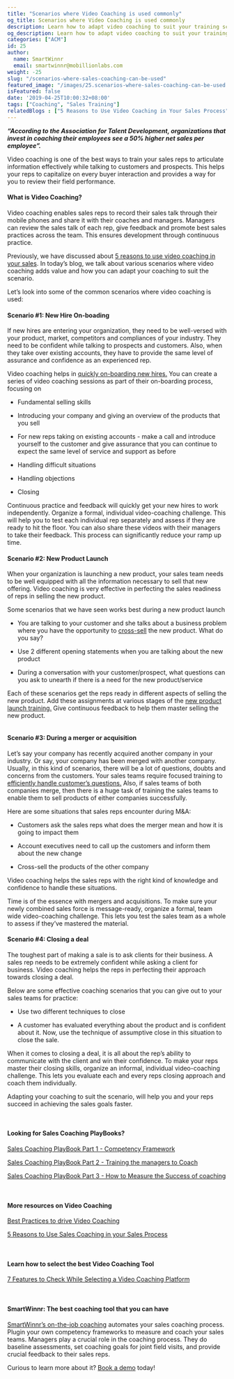 ```yaml
---
title: "Scenarios where Video Coaching is used commonly"
og_title: Scenarios where Video Coaching is used commonly
description: Learn how to adapt video coaching to suit your training scenario
og_description: Learn how to adapt video coaching to suit your training scenario
categories: ["ACM"]
id: 25
author:
  name: SmartWinnr
  email: smartwinnr@mobillionlabs.com
weight: -25
slug: "/scenarios-where-sales-coaching-can-be-used"
featured_image: "/images/25.scenarios-where-sales-coaching-can-be-used.png"
isFeatured: false
date: '2019-04-25T10:00:32+08:00'
tags: ["Coaching", "Sales Training"]
relatedBlogs : ["5 Reasons to Use Video Coaching in Your Sales Process", "Sales Coaching PlayBook Part 2 - Training the Managers to Coach", "Sales Coaching Playbook Part 3- How to Measure Success of Coaching"]
---
```


**_“According to the Association for Talent Development, organizations that invest in coaching their employees see a 50% higher net sales per employee”._**

Video coaching is one of the best ways to train your sales reps to articulate information effectively while talking to customers and prospects. This helps your reps to capitalize on every buyer interaction and provides a way for you to review their field performance. 

#### **What is Video Coaching?**

Video coaching enables sales reps to record their sales talk through their mobile phones and share it with their coaches and managers. Managers can review the sales talk of each rep, give feedback and promote best sales practices across the team. This ensures development through continuous practice.

Previously, we have discussed about [5 reasons to use video coaching in your sales](https://www.smartwinnr.com/post/reasons-to-use-video-coaching-in-your-sales-progress/). In today’s blog, we talk about various scenarios where video coaching adds value and how you can adapt your coaching to suit the scenario.

Let’s look into some of the common scenarios where video coaching is used:

#### **Scenario #1: New Hire On-boading**

If new hires are entering your organization, they need to be well-versed with your product, market, competitors and compliances of your industry. They need to be confident while talking to prospects and customers. Also, when they take over existing accounts, they have to provide the same level of assurance and confidence as an experienced rep. 

Video coaching helps in <a href="https://www.smartwinnr.com/post/7-selling-skills-that-are-essential-to-ace-remote-sales/" target="_blank" class="ml_custom_link">quickly on-boarding new hires.</a> You can create a series of video coaching sessions as part of their on-boarding process, focusing on

* Fundamental selling skills

* Introducing your company and giving an overview of the products that you sell

* For new reps taking on existing accounts - make a call and introduce yourself to the customer and give assurance that you can continue to expect the same level of service and support as before

* Handling difficult situations

* Handling objections

* Closing

Continuous practice and feedback will quickly get your new hires to work independently. Organize a formal, individual video-coaching challenge. This will help you to test each individual rep separately and assess if they are ready to hit the floor. You can also share these videos with their managers to take their feedback. This process can significantly reduce your ramp up time.

#### **Scenario #2: New Product Launch**

When your organization is launching a new product, your sales team needs to be well equipped with all the information necessary to sell that new offering. Video coaching is very effective in perfecting the sales readiness of reps in selling the new product. 

Some scenarios that we have seen works best during a new product launch

* You are talking to your customer and she talks about a business problem where you have the opportunity to <a href="https://www.smartwinnr.com/post/tips-to-drive-cross-selling/" target="_blank" class="ml_custom_link">cross-sell</a> the new product. What do you say?

* Use 2 different opening statements when you are talking about the new product

* During a conversation with your customer/prospect, what questions can you ask to unearth if there is a need for the new product/service

Each of these scenarios get the reps ready in different aspects of selling the new product. Add these assignments at various stages of the <a href="https://smartwinnr.com/post/sales-training-and-communication-playbook-for-new-product-launch/" target="_blank" class="ml_custom_link">new product launch training.</a> Give continuous feedback to help them master selling the new product.

<img alt="" src="/images/video-coaching-scenarios.png" class="padding80 ml-padding-top0 ml-padding-bottom0">

#### **Scenario #3: During a merger or acquisition**

Let’s say your company has recently acquired another company in your industry. Or say, your company has been merged with another company. Usually, in this kind of scenarios, there will be a lot of questions, doubts and concerns from the customers. Your sales teams require focused training to <a href="https://smartwinnr.com/post/10-effective-techniques-to-overcome-sales-objections/" target="_blank" class="ml_custom_link">efficiently handle customer’s questions.</a> Also, if sales teams of both companies merge, then there is a huge task of training the sales teams to enable them to sell products of either companies successfully. 

Here are some situations that sales reps encounter during M&A:

* Customers ask the sales reps what does the merger mean and how it is going to impact them

* Account executives need to call up the customers and inform them about the new change

* Cross-sell the products of the other company

Video coaching helps the sales reps with the right kind of knowledge and confidence to handle these situations.

Time is of the essence with mergers and acquisitions. To make sure your newly combined sales force is message-ready, organize a formal, team wide video-coaching challenge. This lets you test the sales team as a whole to assess if they’ve mastered the material.

#### **Scenario #4: Closing a deal**

The toughest part of making a sale is to ask clients for their business. A sales rep needs to be extremely confident while asking a client for business. Video coaching helps the reps in perfecting their approach towards closing a deal.

Below are some effective coaching scenarios that you can give out to your sales teams for practice:

* Use two different techniques to close

* A customer has evaluated everything about the product and is confident about it. Now, use the technique of assumptive close in this situation to close the sale.

When it comes to closing a deal, it is all about the rep’s ability to communicate with the client and win their confidence. To make your reps master their closing skills, organize an informal, individual video-coaching challenge. This lets you evaluate each and every reps closing approach and coach them individually.

Adapting your coaching to suit the scenario, will help you and your reps succeed in achieving  the sales goals faster.

<br>

#### **Looking for Sales Coaching PlayBooks?**

<a href="https://smartwinnr.com/post/sales-coaching-playbook-part-1-competency-framework/" target="_blank" class="ml_custom_link">Sales Coaching PlayBook Part 1 - Competency Framework</a>

<a href="https://smartwinnr.com/post/sales-coaching-playbook-part-2-training-managers-to-coach/" target="_blank" class="ml_custom_link">Sales Coaching PlayBook Part 2 - Training the managers to Coach</a>

<a href="https://smartwinnr.com/post/sales-coaching-playbook-3-how-to-measure-the-success-of-coaching/" target="_blank" class="ml_custom_link">Sales Coaching PlayBook Part 3 - How to Measure the Success of coaching</a>

<br>

#### **More resources on Video Coaching**

<a href="https://www.smartwinnr.com/post/best-practices-to-drive-video-coaching/" target="_blank" class="ml_custom_link">Best Practices to drive Video Coaching</a>

<a href="https://smartwinnr.com/post/reasons-to-use-video-coaching-in-your-sales-progress/" target="_blank" class="ml_custom_link">5 Reasons to Use Sales Coaching in your Sales Process</a>

<br>

#### **Learn how to select the best Video Coaching Tool**

<a href="https://smartwinnr.com/post/7-features-to-check-while-selecting-a-video-coaching-platform/" target="_blank" class="ml_custom_link">7 Features to Check While Selecting a Video Coaching Platform</a>

<br>

#### **SmartWinnr: The best coaching tool that you can have**

<a href="https://smartwinnr.com/product/sales-coaching/" target="_blank" class="ml_custom_link">SmartWinnr’s on-the-job coaching</a> automates your sales coaching process. Plugin your own competency frameworks to measure and coach your sales teams. Managers play a crucial role in the coaching process. They do baseline assessments, set coaching goals for joint field visits, and provide crucial feedback to their sales reps.

Curious to learn more about it? <a href="https://www.smartwinnr.com/request-demo/" target="_blank" class="ml_custom_link">Book a demo</a> today!

